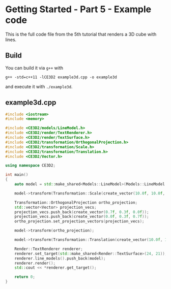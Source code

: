 # Getting Started - Part 5 - Example code

This is the full code file from the 5th tutorial that renders a 3D cube with
lines.

## Build

You can build it via `g++` with

```
g++ -std=c++11 -lCE3D2 example3d.cpp -o example3d
```

and execute it with `./example3d`.

## example3d.cpp

```cpp
#include <iostream>
#include <memory>

#include <CE3D2/models/LineModel.h>
#include <CE3D2/render/TextRenderer.h>
#include <CE3D2/render/TextSurface.h>
#include <CE3D2/transformation/OrthogonalProjection.h>
#include <CE3D2/transformation/Scale.h>
#include <CE3D2/transformation/Translation.h>
#include <CE3D2/Vector.h>

using namespace CE3D2;

int main()
{
    auto model = std::make_shared<Models::LineModel>(Models::LineModel::cube());

    model->transform(Transformation::Scale(create_vector(10.0f, 10.0f, 10.0f)));

    Transformation::OrthogonalProjection ortho_projection;
    std::vector<Vector> projection_vecs;
    projection_vecs.push_back(create_vector(0.7f, 0.3f, 0.0f));
    projection_vecs.push_back(create_vector(0.0f, 0.3f, 0.7f));
    ortho_projection.set_projection_vectors(projection_vecs);

    model->transform(ortho_projection);

    model->transform(Transformation::Translation(create_vector(10.0f, 10.0f)));

    Render::TextRenderer renderer;
    renderer.set_target(std::make_shared<Render::TextSurface>(24, 21));
    renderer.line_models().push_back(model);
    renderer.render();
    std::cout << *renderer.get_target();

    return 0;
}
```
